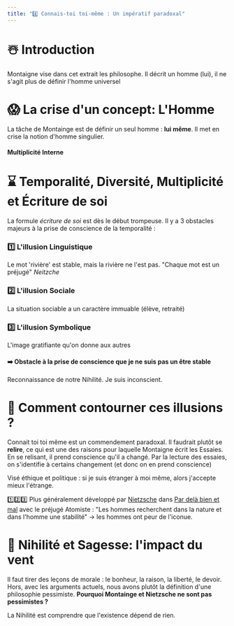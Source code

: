 ```yaml
---
title: "4️⃣ Connais-toi toi-même : Un impératif paradoxal"
---
```

# ☃️ Introduction
Montaigne vise dans cet extrait les philosophe. Il décrit un homme (lui), il ne s'agit plus de définir l'homme universel

# 😱 La crise d'un concept: L'Homme
La tâche de Montainge est de définir un seul homme : **lui même**. Il met en crise la notion d'homme singulier.
#### Multiplicité Interne

# ⌛️ Temporalité, Diversité, Multiplicité et Écriture de soi
La formule *écriture de soi* est dès le début trompeuse. Il y a 3 obstacles majeurs à la prise de conscience de la temporalité :
### 1️⃣ L'illusion Linguistique
Le mot 'rivière' est stable, mais la rivière ne l'est pas. "Chaque mot est un préjugé" $Neitzche$
### 2️⃣ L'illusion Sociale
La situation sociable a un caractère immuable (élève, retraité)
### 3️⃣ L'illusion Symbolique
L'image gratifiante qu'on donne aux autres 
#### ➡️ Obstacle à la prise de conscience que je ne suis pas un être stable

Reconnaissance de notre Nihilité. Je suis inconscient.

# 🥸 Comment contourner ces illusions ? 
Connait toi toi même est un commendement paradoxal. Il faudrait plutôt se **relire**, ce qui est une des raisons pour laquelle Montaigne écrit les Essaies. En se relisant, il prend conscience qu'il a changé. Par la lecture des essaies, on s'identifie à certains changement (et donc on en prend conscience)

Visé éthique et politique : si je suis étranger à moi même, alors j'accepte mieux l'étrange.

1️⃣2️⃣3️⃣ Plus généralement développé par [Nietzsche](/philo/citations#Nietzsche) dans <u>Par delà bien et mal</u> avec le préjugé Atomiste : "Les hommes recherchent dans la nature et dans l'homme une stabilité"
-> les hommes ont peur de l'iconue.

# 🍃 Nihilité et Sagesse: l'impact du vent
Il faut tirer des leçons de morale : le bonheur, la raison, la liberté, le devoir. Hors, avec les arguments actuels, nous avons plutôt la définition d'une philosophie pessimiste. **Pourquoi Montainge et Nietzsche ne sont pas pessimistes ?**

La Nihilité est comprendre que l'existence dépend de rien.